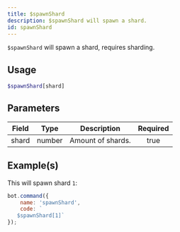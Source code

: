 ```yaml
---
title: $spawnShard
description: $spawnShard will spawn a shard.
id: spawnShard
---
```


`$spawnShard` will spawn a shard, requires sharding.

## Usage

```php
$spawnShard[shard]
```

## Parameters

| Field | Type   | Description       | Required |
| ----- | ------ | ----------------- | :------: |
| shard | number | Amount of shards. |   true   |

## Example(s)

This will spawn shard `1`:

```javascript
bot.command({
    name: 'spawnShard',
    code: `
   $spawnShard[1]`
});
```